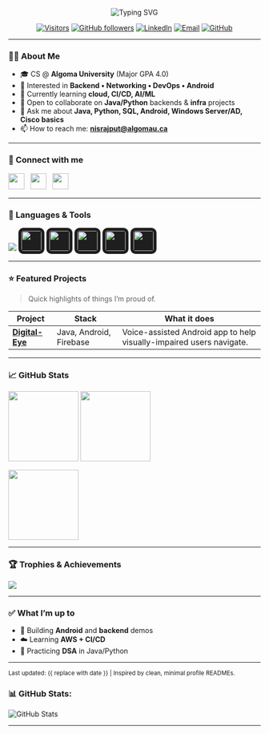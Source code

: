 <!-- Profile Header -->
<p align="center">
  <img src="https://readme-typing-svg.demolab.com?font=Inter&weight=700&size=28&duration=2800&pause=700&center=true&vCenter=true&width=650&lines=Hi+%F0%9F%91%8B%2C+I'm+Nisarg+Rajput;Software+Developer+%7C+IT+Infra+Enthusiast;From+Canada+%F0%9F%87%A8%F0%9F%87%A6" alt="Typing SVG" />
</p>

<p align="center">
  <a href="https://visitor-badge.laobi.icu/badge?page_id=nisarg2805.nisarg2805"><img src="https://visitor-badge.laobi.icu/badge?page_id=nisarg2805.nisarg2805" alt="Visitors"></a>
  <a href="https://github.com/nisarg2805?tab=followers"><img src="https://img.shields.io/github/followers/nisarg2805?label=Followers&style=flat" alt="GitHub followers"></a>
  <a href="https://www.linkedin.com/in/nisargrajput/"><img src="https://img.shields.io/badge/LinkedIn-0A66C2?logo=linkedin&logoColor=white" alt="LinkedIn"></a>
  <a href="mailto:nisrajput@algomau.ca"><img src="https://img.shields.io/badge/Email-8B89CC?logo=gmail&logoColor=white" alt="Email"></a>
  <a href="https://github.com/nisarg2805"><img src="https://img.shields.io/badge/GitHub-nisarg2805-181717?logo=github&logoColor=white" alt="GitHub"></a>
</p>

---

### 👨‍💻 About Me
- 🎓 CS @ **Algoma University** (Major GPA 4.0)  
- 🧭 Interested in **Backend • Networking • DevOps • Android**  
- 🧪 Currently learning **cloud, CI/CD, AI/ML**  
- 🤝 Open to collaborate on **Java/Python** backends & **infra** projects   
- 💬 Ask me about **Java, Python, SQL, Android, Windows Server/AD, Cisco basics**  
- 📫 How to reach me: **nisrajput@algomau.ca**  

---

### 🔗 Connect with me
<p align="left">
  <a href="https://www.linkedin.com/in/nisargrajput/"><img src="https://skillicons.dev/icons?i=linkedin" height="32" /></a>
  &nbsp;
  <a href="mailto:nisrajput@algomau.ca"><img src="https://img.shields.io/badge/Email-Me-333?logo=gmail" height="32" /></a>
  &nbsp;
  <a href="https://github.com/nisarg2805"><img src="https://skillicons.dev/icons?i=github" height="32" /></a>
</p>

---

### 🧰 Languages & Tools
<p align="left">
  <img src="https://skillicons.dev/icons?i=java,python,c,cpp,js,ts,html,css,androidstudio,react,nodejs,express,mongodb,mysql,postgres,sqlite,graphql,flask,docker,linux,git,github,aws,bash,figma" />

  <!-- AI/ML Icons with background -->
  <img src="https://cdn.jsdelivr.net/gh/devicons/devicon/icons/tensorflow/tensorflow-original.svg" height="40" width="40" style="background:#1e1e1e; padding:6px; border-radius:10px;" />
  <img src="https://cdn.jsdelivr.net/gh/devicons/devicon/icons/pytorch/pytorch-original.svg" height="40" width="40" style="background:#1e1e1e; padding:6px; border-radius:10px;" />
  <img src="https://cdn.jsdelivr.net/gh/devicons/devicon/icons/numpy/numpy-original.svg" height="40" width="40" style="background:#1e1e1e; padding:6px; border-radius:10px;" />
  <img src="https://cdn.jsdelivr.net/gh/devicons/devicon/icons/pandas/pandas-original.svg" height="40" width="40" style="background:#1e1e1e; padding:6px; border-radius:10px;" />
  <img src="https://cdn.jsdelivr.net/gh/devicons/devicon/icons/opencv/opencv-original.svg" height="40" width="40" style="background:#1e1e1e; padding:6px; border-radius:10px;" />
</p>




---

### ⭐ Featured Projects
> Quick highlights of things I’m proud of.  

| Project | Stack | What it does |
| --- | --- | --- |
| **[Digital-Eye](https://github.com/nisarg2805/Digital-Eye)** | Java, Android, Firebase | Voice-assisted Android app to help visually-impaired users navigate. |


---

### 📈 GitHub Stats
<p align="left">
  <img src="https://github-readme-stats.vercel.app/api?username=nisarg2805&show_icons=true&rank_icon=github&hide_title=true" height="140" />
  <img src="https://github-readme-streak-stats.herokuapp.com?user=nisarg2805" height="140" />
</p>
<p align="left">
  <img src="https://github-readme-stats.vercel.app/api/top-langs/?username=nisarg2805&layout=compact&langs_count=8" height="140" />
</p>

---

### 🏆 Trophies & Achievements
<p align="left">
  <img src="https://github-profile-trophy.vercel.app/?username=nisarg2805&theme=onedark&column=6&no-bg=true&no-frame=true" />
</p>

---

### ✅ What I’m up to
- 🔬 Building **Android** and **backend** demos  
- ☁️ Learning **AWS + CI/CD**  
- 🧩 Practicing **DSA** in Java/Python  

---

<sub>Last updated: <!--TIMESTAMP-->{{ replace with date }} | Inspired by clean, minimal profile READMEs.</sub>


### 📊 GitHub Stats:

![GitHub Stats](https://github-readme-stats.vercel.app/api?username=yourusername&show_icons=true&theme=radical)

---



